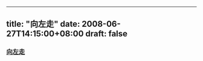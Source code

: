 
---
title: "向左走"
date: 2008-06-27T14:15:00+08:00
draft: false
---

### <a href="http://dynamocha.blog.sohu.com/">向左走</a>

